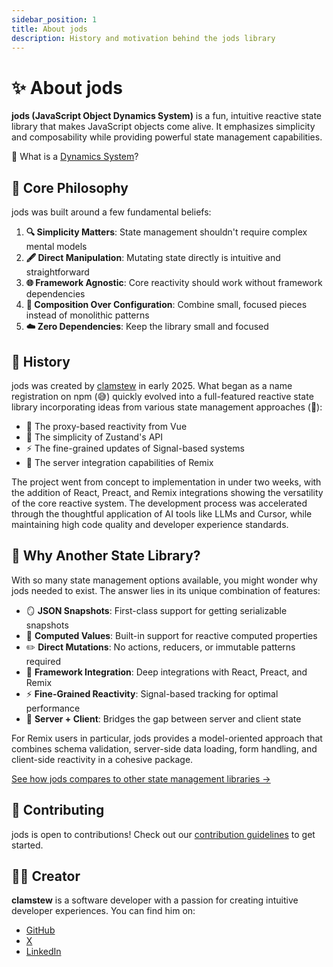 ```yaml
---
sidebar_position: 1
title: About jods
description: History and motivation behind the jods library
---
```


# ✨ About jods

**jods (JavaScript Object Dynamics System)** is a fun, intuitive reactive state library that makes JavaScript objects come alive. It emphasizes simplicity and composability while providing powerful state management capabilities.

🤔 What is a [Dynamics System](./dynamics-system)?

## 🧭 Core Philosophy

jods was built around a few fundamental beliefs:

1. **🔍 Simplicity Matters**: State management shouldn't require complex mental models
2. **🖋️ Direct Manipulation**: Mutating state directly is intuitive and straightforward
3. **🌐 Framework Agnostic**: Core reactivity should work without framework dependencies
4. **🧩 Composition Over Configuration**: Combine small, focused pieces instead of monolithic patterns
5. **☁️ Zero Dependencies**: Keep the library small and focused

## 📜 History

jods was created by [clamstew](https://github.com/clamstew) in early 2025. What began as a name registration on npm (😅) quickly evolved into a full-featured reactive state library incorporating ideas from various state management approaches (🤯):

- 🔄 The proxy-based reactivity from Vue
- 🧠 The simplicity of Zustand's API
- ⚡ The fine-grained updates of Signal-based systems
- 🚀 The server integration capabilities of Remix

The project went from concept to implementation in under two weeks, with the addition of React, Preact, and Remix integrations showing the versatility of the core reactive system. The development process was accelerated through the thoughtful application of AI tools like LLMs and Cursor, while maintaining high code quality and developer experience standards.

## 🤔 Why Another State Library?

With so many state management options available, you might wonder why jods needed to exist. The answer lies in its unique combination of features:

- 🪞 **JSON Snapshots**: First-class support for getting serializable snapshots
- 🧮 **Computed Values**: Built-in support for reactive computed properties
- ✏️ **Direct Mutations**: No actions, reducers, or immutable patterns required
- 🔌 **Framework Integration**: Deep integrations with React, Preact, and Remix
- ⚡ **Fine-Grained Reactivity**: Signal-based tracking for optimal performance
- 🌉 **Server + Client**: Bridges the gap between server and client state

For Remix users in particular, jods provides a model-oriented approach that combines schema validation, server-side data loading, form handling, and client-side reactivity in a cohesive package.

[See how jods compares to other state management libraries →](/#compare)

## 🤝 Contributing

jods is open to contributions! Check out our [contribution guidelines](https://github.com/clamstew/jods/blob/main/CONTRIBUTING.md) to get started.

## 👨‍💻 Creator

**clamstew** is a software developer with a passion for creating intuitive developer experiences. You can find him on:

- [GitHub](https://github.com/clamstew)
- [X](https://x.com/clay_stewart)
- [LinkedIn](https://www.linkedin.com/in/claystewart/)
